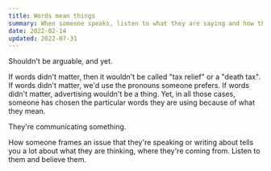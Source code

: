 ```yaml
---
title: Words mean things
summary: When someone speaks, listen to what they are saying and how they're saying it.
date: 2022-02-14
updated: 2022-07-31
---
```


Shouldn't be arguable, and yet.

If words didn't matter, then it wouldn't be called "tax relief" or a "death tax". If words didn't matter, we'd use the pronouns someone prefers. If words didn't matter, advertising wouldn't be a thing. Yet, in all those cases, someone has chosen the particular words they are using because of what they mean.

They're communicating something.

How someone frames an issue that they're speaking or writing about tells you a lot about what they are thinking, where they're coming from. Listen to them and believe them.